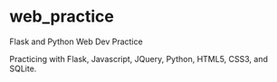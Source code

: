 # web_practice
Flask and Python Web Dev Practice

Practicing with Flask, Javascript, JQuery, Python, HTML5, CSS3, and SQLite.
